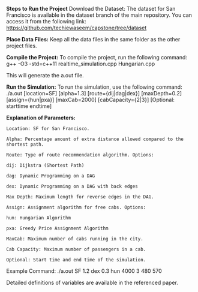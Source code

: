 **Steps to Run the Project**
Download the Dataset:
The dataset for San Francisco is available in the dataset branch of the main repository. You can access it from the following link:
	https://github.com/techiewaseem/capstone/tree/dataset

**Place Data Files:**
Keep all the data files in the same folder as the other project files.

**Compile the Project:**
To compile the project, run the following command:
	g++ -O3 -std=c++11 realtime_simulation.cpp Hungarian.cpp

This will generate the a.out file.

**Run the Simulation:**
To run the simulation, use the following command:
	./a.out [location=SF] [alpha=1.3] [route={dij|dag|dex}] [maxDepth=0.2] [assign={hun|pxa}] [maxCab=2000] [cabCapacity={2|3}] [Optional: starttime endtime]

**Explanation of Parameters:**

	Location: SF for San Francisco.
	
	Alpha: Percentage amount of extra distance allowed compared to the shortest path.
	
	Route: Type of route recommendation algorithm. Options:
	
	dij: Dijkstra (Shortest Path)
	
	dag: Dynamic Programming on a DAG
	
	dex: Dynamic Programming on a DAG with back edges
	
	Max Depth: Maximum length for reverse edges in the DAG.
	
	Assign: Assignment algorithm for free cabs. Options:
	
	hun: Hungarian Algorithm
	
	pxa: Greedy Price Assignment Algorithm
	
	MaxCab: Maximum number of cabs running in the city.
	
	Cab Capacity: Maximum number of passengers in a cab.
	
	Optional: Start time and end time of the simulation.

Example Command:
./a.out SF 1.2 dex 0.3 hun 4000 3 480 570

Detailed definitions of variables are available in the referenced paper.

